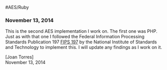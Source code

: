 #AES/Ruby
### November 13, 2014
This is the second AES implementation I work on. The first one was PHP. Just as with that one I followed the Federal Information Processing Standards Publication 197 [FIPS 197](http://csrc.nist.gov/publications/fips/fips197/fips-197.pdf) by the National Institute of Standards and Technology to implement this. I will update any findings as I work on it.

[Joan Torres]  
November 13, 2014
